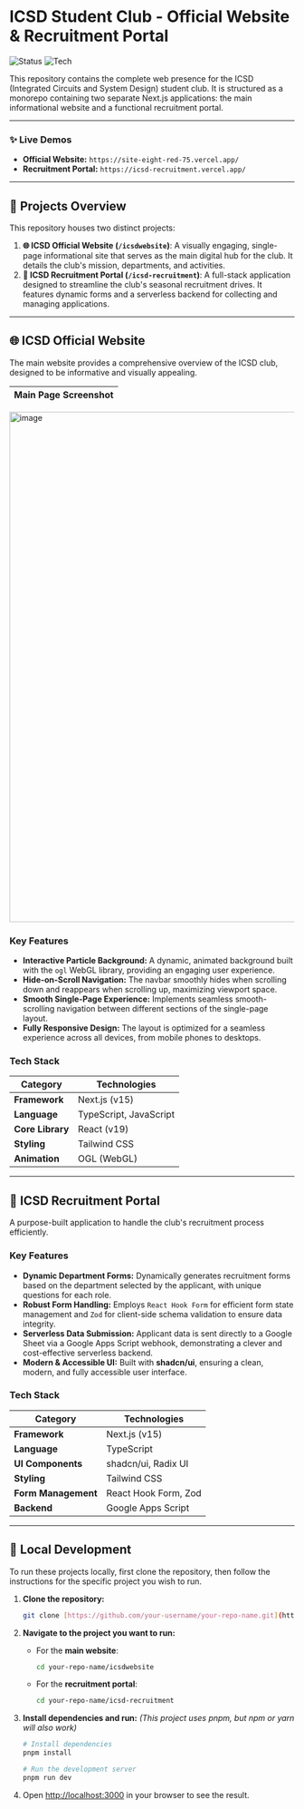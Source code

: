 # ICSD Student Club - Official Website & Recruitment Portal

![Status](https://img.shields.io/badge/status-active-brightgreen)
![Tech](https://img.shields.io/badge/stack-Next.js%20%7C%20TypeScript%20%7C%20Tailwind-blue)

This repository contains the complete web presence for the ICSD (Integrated Circuits and System Design) student club. It is structured as a monorepo containing two separate Next.js applications: the main informational website and a functional recruitment portal.

---

### ✨ Live Demos

* **Official Website:** `https://site-eight-red-75.vercel.app/`
* **Recruitment Portal:** `https://icsd-recruitment.vercel.app/`

---

## 🚀 Projects Overview

This repository houses two distinct projects:

1.  **🌐 ICSD Official Website (`/icsdwebsite`)**: A visually engaging, single-page informational site that serves as the main digital hub for the club. It details the club's mission, departments, and activities.
2.  **📝 ICSD Recruitment Portal (`/icsd-recruitment`)**: A full-stack application designed to streamline the club's seasonal recruitment drives. It features dynamic forms and a serverless backend for collecting and managing applications.

---

## 🌐 ICSD Official Website

The main website provides a comprehensive overview of the ICSD club, designed to be informative and visually appealing.

| Main Page Screenshot |
| :------------------: |
<img width="1895" height="900" alt="image" src="https://github.com/user-attachments/assets/1850c14b-762f-4fa8-ae06-9834d6e1ae3b" />


### Key Features

* **Interactive Particle Background:** A dynamic, animated background built with the `ogl` WebGL library, providing an engaging user experience.
* **Hide-on-Scroll Navigation:** The navbar smoothly hides when scrolling down and reappears when scrolling up, maximizing viewport space.
* **Smooth Single-Page Experience:** Implements seamless smooth-scrolling navigation between different sections of the single-page layout.
* **Fully Responsive Design:** The layout is optimized for a seamless experience across all devices, from mobile phones to desktops.

### Tech Stack

| Category | Technologies |
|---|---|
| **Framework** | Next.js (v15) |
| **Language** | TypeScript, JavaScript |
| **Core Library** | React (v19) |
| **Styling** | Tailwind CSS |
| **Animation** | OGL (WebGL) |

---

## 📝 ICSD Recruitment Portal

A purpose-built application to handle the club's recruitment process efficiently.

### Key Features

* **Dynamic Department Forms:** Dynamically generates recruitment forms based on the department selected by the applicant, with unique questions for each role.
* **Robust Form Handling:** Employs `React Hook Form` for efficient form state management and `Zod` for client-side schema validation to ensure data integrity.
* **Serverless Data Submission:** Applicant data is sent directly to a Google Sheet via a Google Apps Script webhook, demonstrating a clever and cost-effective serverless backend.
* **Modern & Accessible UI:** Built with **shadcn/ui**, ensuring a clean, modern, and fully accessible user interface.

### Tech Stack

| Category | Technologies |
|---|---|
| **Framework** | Next.js (v15) |
| **Language** | TypeScript |
| **UI Components** | shadcn/ui, Radix UI |
| **Styling** | Tailwind CSS |
| **Form Management**| React Hook Form, Zod |
| **Backend** | Google Apps Script |

---

## 📂 Local Development

To run these projects locally, first clone the repository, then follow the instructions for the specific project you wish to run.

1.  **Clone the repository:**
    ```bash
    git clone [https://github.com/your-username/your-repo-name.git](https://github.com/your-username/your-repo-name.git)
    ```

2.  **Navigate to the project you want to run:**

    * For the **main website**:
        ```bash
        cd your-repo-name/icsdwebsite
        ```
    * For the **recruitment portal**:
        ```bash
        cd your-repo-name/icsd-recruitment
        ```

3.  **Install dependencies and run:**
    *(This project uses pnpm, but npm or yarn will also work)*
    ```bash
    # Install dependencies
    pnpm install

    # Run the development server
    pnpm run dev
    ```

4.  Open [http://localhost:3000](http://localhost:3000) in your browser to see the result.
